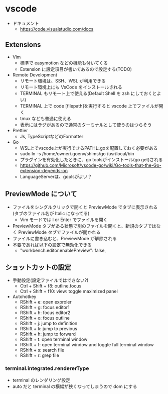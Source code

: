 # vscode

- ドキュメント
  - https://code.visualstudio.com/docs

## Extensions

- Vim
  - 標準で easymotion などの機能も付いてくる
  - Extension に設定項目が書いてあるので設定する(TODO)
- Remote Development
  - リモート環境は、SSH、WSL が利用できる
  - リモート環境上にも VsCode をインストールされる
  - TERMINAL もリモート上で使える(Default Shell を zsh にしておくとよい)
  - TERMINAL 上で code [filepath]を実行すると vscode 上でファイルが開く
  - tmux なども普通に使える
  - 表示にはラグがあるので通常のターミナルとして使うのはつらそう
- Prettier
  - Js, TypeScriptなどのFormatter
- Go
  - WSL上でvscode上が実行できるPATHにgoを配置しておく必要がある
  - sudo ln -s /home/owner/.goenv/shims/go /usr/local/bin
  - プラグインを有効化したときに、go toolsがインストール(go get)される
  - https://github.com/Microsoft/vscode-go/wiki/Go-tools-that-the-Go-extension-depends-on
  - LanguageServerは、goplsがよい？

## PreviewMode について

- ファイルをシングルクリックで開くと PreviewMode でタブに表示される(タブのファイル名が Italic になってる)
  - Vim モードでは l or Enter でファイルを開く
- PreviewMode タブがある状態で別のファイルを開くと、新規のタブではなく PreviewMode タブでファイルが開かれる
- ファイルに書き込むと、PreviewMode が解除される
- 不要であれば以下の設定で無効化できる
  - "workbench.editor.enablePreview": false,

## ショットカットの設定

- 手動設定(設定ファイルではできない?)
  - Ctrl + Shift + f8: outline.focus
  - Ctrl + Shift + f10: view: toggle maximized panel
- Autohotkey
  - RShift + e: open exproler
  - RShift + g: focus editor1
  - RShift + h: focus editor2
  - RShift + o: focus outline
  - RShift + j: jump to definition
  - RShift + k: jump to previous
  - RShift + h: jump to forward
  - RShift + t: open terminal window
  - RShift + f: open terminal window and toggle full terminal window
  - RShift + s: search file
  - RShift + r: grep file

### terminal.integrated.rendererType

- terminal のレンダリング設定
- auto だと terminal の横幅が狭くなってしまうので dom にする
